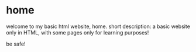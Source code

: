 # home
welcome to my basic html website, home.
short description: a basic website only in HTML, with some pages only for learning purposes!

be safe!
